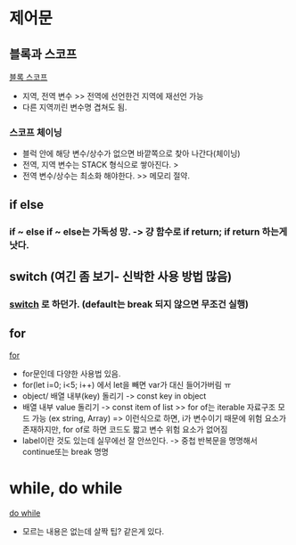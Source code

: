 # 제어문

## 블록과 스코프
[블록 스코프](./Block&Scope.js)
- 지역, 전역 변수 >> 전역에 선언한건 지역에 재선언 가능
- 다른 지역끼린 변수명 겹쳐도 됨.

### 스코프 체이닝
- 블럭 안에 해당 변수/상수가 없으면 바깥쪽으로 찾아 나간다(체이닝)
- 전역, 지역 변수는 STACK 형식으로 쌓아진다. >
- 전역 변수/상수는 최소화 해야한다. >> 메모리 절약.

## if else
### if ~ else if ~ else는 가독성 망. -> 걍 함수로 if return; if return 하는게 낫다.

## switch (여긴 좀 보기- 신박한 사용 방법 많음)
### [switch](./switch.js) 로 하던가. (default는 break 되지 않으면 무조건 실행)

## for
[for](./forloop.js)
- for문인데 다양한 사용법 있음.
- for(let i=0; i<5; i++) 에서 let을 빼면 var가 대신 들어가버림 ㅠ
- object/ 배열 내부(key) 돌리기 -> const key in object
- 배열 내부 value 돌리기 -> const item of list >> for of는 iterable 자료구조 모드 가능 (ex string, Array)
=> 이런식으로 하면, i가 변수이기 때문에 위험 요소가 존재하지만, for of로 하면 코드도 짧고 변수 위험 요소가 없어짐
- label이란 것도 있는데 실무에선 잘 안쓰인다. -> 중첩 반복문을 명명해서 continue또는 break 명명

# while, do while
[do while](./doWhile.js)
- 모르는 내용은 없는데 살짝 팁? 같은게 있다.